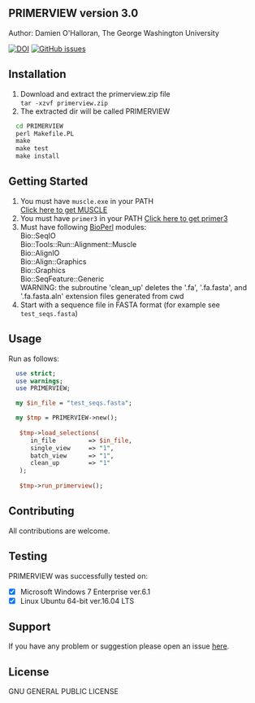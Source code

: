 ## PRIMERVIEW version 3.0
Author: Damien O'Halloran, The George Washington University

[![DOI](https://zenodo.org/badge/23283/dohalloran/PrimerView.svg)](https://zenodo.org/badge/latestdoi/23283/dohalloran/PrimerView) 
[![GitHub issues](https://img.shields.io/github/issues/dohalloran/PRIMERVIEW.svg)](https://github.com/dohalloran/PRIMERVIEW/issues)

## Installation
1. Download and extract the primerview.zip file  
`tar -xzvf primerview.zip`  
2. The extracted dir will be called PRIMERVIEW  
```cmd
  cd PRIMERVIEW  
  perl Makefile.PL  
  make  
  make test  
  make install 
```  
## Getting Started  
1. You must have `muscle.exe` in your PATH  
[Click here to get MUSCLE](http://www.drive5.com/muscle/) 
2. You must have `primer3` in your PATH
[Click here to get primer3](https://sourceforge.net/projects/primer3/) 
3. Must have following [BioPerl](https://github.com/bioperl) modules:  
Bio::SeqIO  
Bio::Tools::Run::Alignment::Muscle  
Bio::AlignIO  
Bio::Align::Graphics  
Bio::Graphics  
Bio::SeqFeature::Generic  
WARNING: the subroutine 'clean_up' deletes the '.fa', '.fa.fasta', and '.fa.fasta.aln' extension files generated from cwd  
4. Start with a sequence file in FASTA format (for example see `test_seqs.fasta`)  

## Usage 
Run as follows:  
```perl
  use strict;
  use warnings;
  use PRIMERVIEW;

  my $in_file = "test_seqs.fasta";

  my $tmp = PRIMERVIEW->new();
 
   $tmp->load_selections(  
      in_file         => $in_file, 
      single_view     => "1",   
      batch_view      => "1",      
      clean_up        => "1"   
   ); 
   
   $tmp->run_primerview();  
``` 

## Contributing
All contributions are welcome.

## Testing

PRIMERVIEW was successfully tested on:

- [x] Microsoft Windows 7 Enterprise ver.6.1
- [x] Linux Ubuntu 64-bit ver.16.04 LTS

## Support
If you have any problem or suggestion please open an issue [here](https://github.com/dohalloran/PRIMERVIEW/issues).

## License 
GNU GENERAL PUBLIC LICENSE





